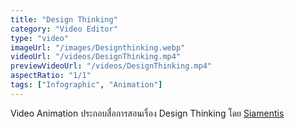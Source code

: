 ```yaml
---
title: "Design Thinking"
category: "Video Editor"
type: "video"
imageUrl: "/images/Designthinking.webp"
videoUrl: "/videos/DesignThinking.mp4"
previewVideoUrl: "/videos/DesignThinking.mp4"
aspectRatio: "1/1"
tags: ["Infographic", "Animation"]
---
```


Video Animation ประกอบสื่อการสอนเรื่อง Design Thinking โดย [Siamentis](siamentis.com)
